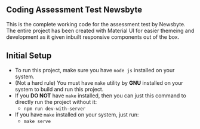 ## Coding Assessment Test Newsbyte

This is the complete working code for the assessment test by Newsbyte.
The entire project has been created with Material UI for easier themeing and development as it given inbuilt responsive components out of the box.

## Initial Setup
  - To run this project, make sure you have ```node js``` installed on your system.
  - (Not a hard rule) You must have ```make``` utility by **GNU** installed on your system to build and run this project.
  - If you **DO NOT** have ```make``` installed, then you can just this command to directly run the project without it:
      - ```npm run dev-with-server```
  - If you have ```make``` installed on your system, just run:
    -  ```make serve```
